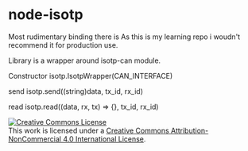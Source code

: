 # node-isotp

Most rudimentary binding there is
As this is my learning repo i woudn't recommend it for production use.

Library is a wrapper around isotp-can module.

Constructor
isotp.IsotpWrapper(CAN_INTERFACE)

send
isotp.send((string)data, tx_id, rx_id)

read
isotp.read((data, rx, tx) => {}, tx_id, rx_id)

<a rel="license" href="http://creativecommons.org/licenses/by-nc/4.0/"><img alt="Creative Commons License" style="border-width:0" src="https://i.creativecommons.org/l/by-nc/4.0/88x31.png" /></a><br />This work is licensed under a <a rel="license" href="http://creativecommons.org/licenses/by-nc/4.0/">Creative Commons Attribution-NonCommercial 4.0 International License</a>.
